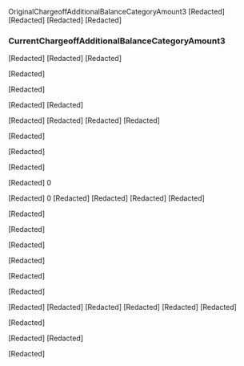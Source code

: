 <!-- PageNumber="/12915" -->

OriginalChargeoffAdditionalBalanceCategoryAmount3
[Redacted]
[Redacted]
[Redacted]
[Redacted]


### CurrentChargeoffAdditionalBalanceCategoryAmount3

[Redacted]
[Redacted]
[Redacted]

[Redacted]

[Redacted]

[Redacted]
[Redacted]

[Redacted]
[Redacted]
[Redacted]
[Redacted]

[Redacted]

[Redacted]

[Redacted]

[Redacted]
0

[Redacted]
0
[Redacted]
[Redacted]
[Redacted]
[Redacted]

[Redacted]

[Redacted]

[Redacted]

[Redacted]

[Redacted]

[Redacted]

[Redacted]
[Redacted]
[Redacted]
[Redacted]
[Redacted]
[Redacted]

[Redacted]

[Redacted]
[Redacted]

[Redacted]

<!-- PageBreak -->

